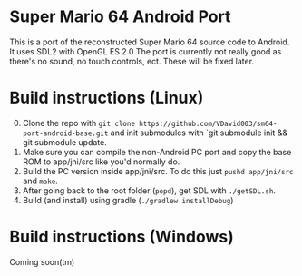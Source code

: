 # Super Mario 64 Android Port
This is a port of the reconstructed Super Mario 64 source code to Android.
It uses SDL2 with OpenGL ES 2.0
The port is currently not really good as there's no sound, no touch controls, ect. These will be fixed later.

# Build instructions (Linux)
0. Clone the repo with `git clone https://github.com/VDavid003/sm64-port-android-base.git` and init submodules with `git submodule init && git submodule update.
1. Make sure you can compile the non-Android PC port and copy the base ROM to app/jni/src like you'd normally do.
2. Build the PC version inside app/jni/src. To do this just `pushd app/jni/src` and `make`.
3. After going back to the root folder (`popd`), get SDL with `./getSDL.sh`.
4. Build (and install) using gradle (`./gradlew installDebug`)

# Build instructions (Windows)
Coming soon(tm)
